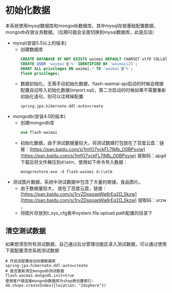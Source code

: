 # 初始化数据

本系统使用mysql数据库和mongodb数据库，其中mysql存放基础配置数据，mongodb存放业务数据。（后期可能会全面切换到mysql数据库，此是后话）

- mysql(安装5.5以上的版本)
    - 创建数据库
        ```sql
        CREATE DATABASE IF NOT EXISTS waimai DEFAULT CHARSET utf8 COLLATE utf8_general_ci; 
        CREATE USER 'waimai'@'%' IDENTIFIED BY 'waimai123';
        GRANT ALL privileges ON waimai.* TO 'waimai'@'%';
        flush privileges;
        ```
    - 数据初始化，无需手动初始化数据，flash-waimai-api启动的时候会根据配置自动导入初始化数据(import.sql)，第二次启动的时候如果不需要重新初始化语句，则可以注释掉配置 
        ```properties
        spring.jpa.hibernate.ddl-auto=create
        ```
- mongodb(安装4.0的版本)
    - 创建mongodb库
        ```sql
        use flash-waimai
        ```
    - 初始化数据，由于测试数据量较大，将测试数据打包放在了百度云盘：链接：[https://pan.baidu.com/s/1mfO7yckFL7lMb_O0BPsviw](https://pan.baidu.com/s/1mfO7yckFL7lMb_O0BPsviw)  提取码：apgd 下载后将文件解压到d:\\elm，使用如下命令导入数据：
        ```
        mongorestore.exe -d flash-waimai d:\\elm
        ```
- 测试图片数据，系统中测试数据中包含了大量的商铺，食品图片。
    - 由于数据量较大， 放在了百度云盘，链接：[https://pan.baidu.com/s/1rvZDspoapWa6rEq2D_5kzw](https://pan.baidu.com/s/1rvZDspoapWa6rEq2D_5kzw) 提取码：urzw ，
    - 将图片存放到t_sys_cfg表中system.file.upload.path配置的目录下
  
  
## 清空测试数据

如果想清空所有测试数据，自己通过后台管理功能区录入测试数据，可以通过使用下面配置清空系统测试数据
```properties
# 开启该配置自动创建数据库
spring.jpa.hibernate.ddl-auto=create
# 是否重新清空mongodb测试数据
flash.waimai.mongodb.init=true
使用客户端连接mongodb数据库为shop表创建索引:
db.shops.createIndex({location: "2dsphere"})
```  
